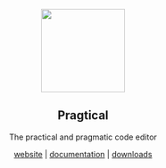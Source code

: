 <p align="center">
  <a href="https://github.com/pragtical/pragtical">
    <img width="150px" src="https://pragtical.dev/img/logo-simple.svg" />
  </a>
</p>

<p align="center">
  <h2 align="center">Pragtical</h2>
  <div align="center">The practical and pragmatic code editor</div>
</p>

<p align="center">
  <a href="https://pragtical.dev">website</a> 
  | 
  <a href="https://pragtical.dev/docs/intro">documentation</a> 
  | 
  <a href="https://github.com/pragtical/pragtical/releases">downloads</a> 
</p>
